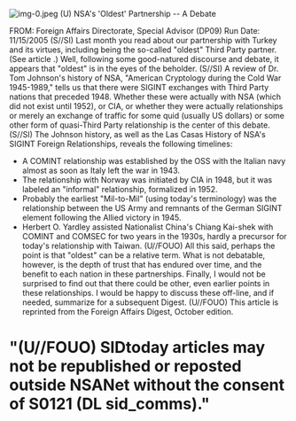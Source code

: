 ![img-0.jpeg](img-0.jpeg)
(U) NSA's 'Oldest' Partnership -- A Debate

FROM:
Foreign Affairs Directorate, Special Advisor (DP09)
Run Date: 11/15/2005
(S//SI) Last month you read about our partnership with Turkey and its virtues, including being the so-called "oldest" Third Party partner. (See article .) Well, following some good-natured discourse and debate, it appears that "oldest" is in the eyes of the beholder.
(S//SI) A review of Dr. Tom Johnson's history of NSA, "American Cryptology during the Cold War 1945-1989," tells us that there were SIGINT exchanges with Third Party nations that preceded 1948. Whether these were actually with NSA (which did not exist until 1952), or CIA, or whether they were actually relationships or merely an exchange of traffic for some quid (usually US dollars) or some other form of quasi-Third Party relationship is the center of this debate.
(S//SI) The Johnson history, as well as the Las Casas History of NSA's SIGINT Foreign Relationships, reveals the following timelines:

- A COMINT relationship was established by the OSS with the Italian navy almost as soon as Italy left the war in 1943.
- The relationship with Norway was initiated by CIA in 1948, but it was labeled an "informal" relationship, formalized in 1952.
- Probably the earliest "Mil-to-Mil" (using today's terminology) was the relationship between the US Army and remnants of the German SIGINT element following the Allied victory in 1945.
- Herbert O. Yardley assisted Nationalist China's Chiang Kai-shek with COMINT and COMSEC for two years in the 1930s, hardly a precursor for today's relationship with Taiwan.
(U//FOUO) All this said, perhaps the point is that "oldest" can be a relative term. What is not debatable, however, is the depth of trust that has endured over time, and the benefit to each nation in these partnerships. Finally, I would not be surprised to find out that there could be other, even earlier points in these relationships. I would be happy to discuss these off-line, and if needed, summarize for a subsequent Digest.
(U//FOUO) This article is reprinted from the Foreign Affairs Digest, October edition.


# "(U//FOUO) SIDtoday articles may not be republished or reposted outside NSANet without the consent of S0121 (DL sid_comms)."
